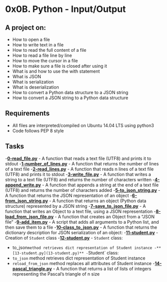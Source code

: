 # 0x0B. Python - Input/Output
  
## A project on:
- How to open a file
- How to write text in a file
- How to read the full content of a file
- How to read a file line by line
- How to move the cursor in a file
- How to make sure a file is closed after using it
- What is and how to use the with statement
- What is JSON
- What is serialization
- What is deserialization
- How to convert a Python data structure to a JSON string
- How to convert a JSON string to a Python data structure

## Requirements
- All  files are interpreted/compiled on Ubuntu 14.04 LTS using python3
- Code follows PEP 8 style

## Tasks

-**[0-read_file.py](0-read_file.py)** - A function that reads a text file (UTF8) and prints it to stdout
-**[1-number_of_lines.py](1-number_of_lines.py)** - A function that returns the number of lines of a text file
-**[2-read_lines.py](2-read_lines.py)** - A function that reads n lines of a text file (UTF8) and prints it to stdout
-**[3-write_file.py](3-write_file.py)** - A function that writes a string to a text file (UTF8) and returns the number of characters written
-**[4-append_write.py](4-append_write.py)** - A function that appends a string at the end of a text file (UTF8) and returns the number of characters added
-**[5-to_json_string.py](5-to_json_string.py)** - A function that returns the JSON representation of an object
-**[6-from_json_string.py](6-from_json_string.py)** - A function that returns an object (Python data structure) represented by a JSON string
-**[7-save_to_json_file.py](7-save_to_json_file.py)** - A function that writes an Object to a text file, using a JSON representation 
-**[8-load_from_json_file.py](8-load_from_json_file.py)** - A function that creates an Object from a “JSON file”
-**[9-add_item.py](9-add_item.py)** - A script that adds all arguments to a Python list, and then save them to a file
-**[10-class_to_json.py](10-class_to_json.py)** - A function that returns the dictionary description for JSON serialization of an object:
-**[11-student.py](11-student.py)** - Creation of `Student` class
-**[12-student.py](12-student.py)** - `Student` class:
 - to_json` method retrieves dict representation of Student instance
-**[13-student.py](13-student.py)** - `Student` class:
 - `to_json` method retrieves dict representation of Student instance
 - `reload_from_json` method replaces all attributes of Student instance
-**[14-pascal_triangle.py](14-pascal_triangle.py)** - A function that returns a list of lists of integers representing the Pascal’s triangle of n size

